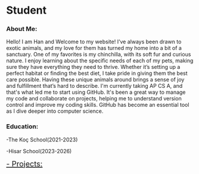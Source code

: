 # Student

### About Me:

Hello! I am Han and Welcome to my website! I’ve always been drawn to exotic animals, and my love for them has turned my home into a bit of a sanctuary. One of my favorites is my chinchilla, with its soft fur and curious nature. I enjoy learning about the specific needs of each of my pets, making sure they have everything they need to thrive. Whether it’s setting up a perfect habitat or finding the best diet, I take pride in giving them the best care possible. Having these unique animals around brings a sense of joy and fulfillment that’s hard to describe. I'm currently taking AP CS A, and that's what led me to start using GitHub. It's been a great way to manage my code and collaborate on projects, helping me to understand version control and improve my coding skills. GitHub has become an essential tool as I dive deeper into computer science.

### Education:

-The Koç School(2021-2023)

-Hisar School(2023-2026)


<a href="projects.html" style="font-size: 20px;"> - Projects:</a>

